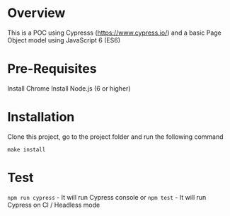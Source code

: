 # Overview

This is a POC using Cypresss (https://www.cypress.io/) and a basic Page Object model using JavaScript 6 (ES6)

# Pre-Requisites

Install Chrome
Install Node.js (6 or higher)

# Installation

Clone this project, go to the project folder and run the following command

`make install`

# Test

`npm run cypress` - It will run Cypress console
or
`npm test` - It will run Cypress on CI / Headless mode
